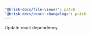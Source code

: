 ```yaml
---
'@brisk-docs/file-viewer': patch
'@brisk-docs/react-changelogs': patch
---
```


Update react dependency

